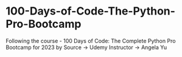 # 100-Days-of-Code-The-Python-Pro-Bootcamp

Following the course - 100 Days of Code: The Complete Python Pro Bootcamp for 2023 by 
Source -> Udemy
Instructor -> Angela Yu
